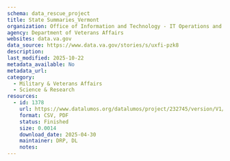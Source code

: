 ```yaml
---
schema: data_rescue_project 
title: State Summaries_Vermont
organization: Office of Information and Technology - IT Operations and Services (ITOPS)
agency: Department of Veterans Affairs
websites: data.va.gov
data_source: https://www.data.va.gov/stories/s/uxfi-pzk8
description: 
last_modified: 2025-10-22
metadata_available: No
metadata_url: 
category:
  - Military & Veterans Affairs 
  - Science & Research 
resources:
  - id: 1378
    url: https://www.datalumos.org/datalumos/project/232745/version/V1/view
    format: CSV, PDF
    status: Finished
    size: 0.0014
    download_date: 2025-04-30
    maintainer: DRP, DL
    notes: 
---
```

